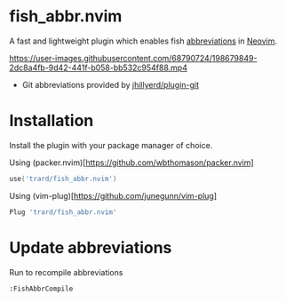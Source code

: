# fish_abbr.nvim
A fast and lightweight plugin which enables fish [abbreviations](https://fishshell.com/docs/current/cmds/abbr.html) in [Neovim](neovim.io).

https://user-images.githubusercontent.com/68790724/198679849-2dc8a4fb-9d42-441f-b058-bb532c954f88.mp4

* Git abbreviations provided by [jhillyerd/plugin-git](https://github.com/jhillyerd/plugin-git)

# Installation
Install the plugin with your package manager of choice.

Using (packer.nvim)[https://github.com/wbthomason/packer.nvim]
```lua
use('trard/fish_abbr.nvim')
```

Using (vim-plug)[https://github.com/junegunn/vim-plug]
```lua
Plug 'trard/fish_abbr.nvim'
```

# Update abbreviations
Run to recompile abbreviations
```
:FishAbbrCompile
```
